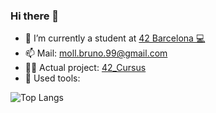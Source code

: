 ### Hi there 👋


- 🔭 I’m currently  a student at [42 Barcelona 💻](https://www.42barcelona.com/es)
- 📫 Mail: moll.bruno.99@gmail.com
- 👨‍💻 Actual project: [42_Cursus](https://github.com/ChewyToast/42_Cursus)
- 🪪 Used tools:

![Top Langs](https://github-readme-stats.vercel.app/api/top-langs/?username=ChewyToast&layout=compact&theme=dark&hide_border=true)
